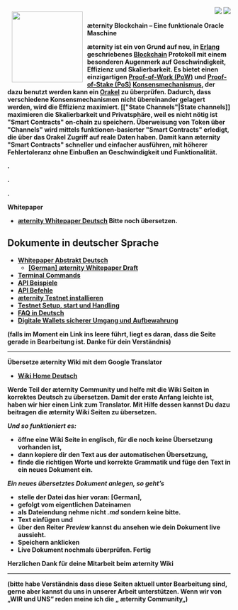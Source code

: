 <a href="http://www.aeternity.com/"><img width="160px" src="https://github.com/aeternity/wiki/blob/master/images/Aeternity-logo.png" align="left" hspace="10" vspace="10"></a>

<p align = right><a target="_blank" href="https://twitter.com/intent/tweet?original_referer=https%3A%2F%2Fabout.twitter.com%2Fresources%2Fbuttons&text=Aeternity:%20scalable%20smart%20contracts%20interfacing%20with%20real%20world%20data&tw_p=tweetbutton&url=http%3A%2F%2Fwww.aeternity.com%2F&via=aetrnty"><img src="https://github.com/aeternity/wiki/blob/master/images/icons/tweet-icon.png"></a>
<a target="_blank" href="https://twitter.com/aetrnty"> <img src="https://github.com/aeternity/wiki/blob/master/images/icons/follow-icon.jpg"></a>
</p>
<b>æternity Blockchain – Eine funktionale Oracle Maschine<p>

æternity ist ein von Grund auf neu, in [Erlang](https://en.wikipedia.org/wiki/Erlang_(programming_language)) geschriebenes [Blockchain](https://en.wikipedia.org/wiki/Blockchain) Protokoll mit einem besonderen Augenmerk auf Geschwindigkeit, Effizienz und Skalierbarkeit.
Es bietet einen einzigartigen [Proof-of-Work (PoW)](https://en.wikipedia.org/wiki/Proof-of-work_system) und [Proof-of-Stake (PoS)](https://en.wikipedia.org/wiki/Proof-of-stake) [Konsensmechanismus](https://www.ibm.com/developerworks/cloud/library/cl-blockchain-basics-intro-bluemix-trs/), der dazu benutzt werden kann ein [Orakel](oracles) zu überprüfen.
Dadurch, dass verschiedene Konsensmechanismen nicht übereinander gelagert werden, wird die Effizienz maximiert. 
[["State Channels"|State channels]] maximieren die Skalierbarkeit und Privatsphäre, weil es nicht nötig ist "Smart Contracts" on-chain zu speichern. 
Überweisung von Token über "Channels" wird mittels funktionen-basierter "Smart Contracts" erledigt, die über das Orakel Zugriff auf reale Daten haben.
Damit kann æternity "Smart Contracts" schneller und einfacher ausführen, mit höherer Fehlertoleranz ohne Einbußen an Geschwindigkeit und Funktionalität.

.

.

.

**Whitepaper**
* [æternity Whitepaper Deutsch](https://github.com/aeternity/wiki/wiki/%5BGerman%5D-White-Paper)
  Bitte noch übersetzen.

## Dokumente in deutscher Sprache

- [Whitepaper Abstrakt Deutsch](Whitepaper_Deutsch)
  - [[German] æternity Whitepaper Draft]([German]-æternity-Whitepaper-Draft)
- [Terminal Commands]([GERMAN]Terminal-interface-commands)
- [API Beispiele]([GERMAN]API-Examples)
- [API Befehle]([GERMAN]API-Commands)
- [æternity Testnet installieren]([German]-install-æternity-Testnet)
- [Testnet Setup, start und Handling]([German]-Testnet-setup-start-and-use)
- [FAQ in Deutsch]([German]-Frequently-Asked-Questions)
- [Digitale Wallets sicherer Umgang und Aufbewahrung]([German]-Digitale-Wallets-sicherer-Umgang-und-Aufbewahrung)

(falls im Moment ein Link ins leere führt, liegt es daran, dass die
Seite gerade in Bearbeitung ist. Danke für dein Verständnis)

***

**Übersetze æternity Wiki mit dem Google Translator**
* [Wiki Home Deutsch](https://translate.google.com/translate?sl=en&tl=de&u=https://github.com/aeternity/wiki/wiki/)

Werde Teil der æternity Community und helfe mit die Wiki Seiten in
korrektes Deutsch zu übersetzen. Damit der erste Anfang leichte ist,
haben wir hier einen Link zum Translator. Mit Hilfe dessen kannst Du
dazu beitragen die æternity Wiki Seiten zu übersetzen.

_Und so funktioniert es:_

* öffne eine Wiki Seite in englisch, für die noch keine Übersetzung
  vorhanden ist,
* dann kopiere dir den Text aus der automatischen Übersetzung,
* finde die richtigen Worte und korrekte Grammatik und füge den Text in
  ein neues Dokument ein.

_Ein neues übersetztes Dokument anlegen, so geht’s_
* stelle der Datei das hier voran: [German],
* gefolgt vom eigentlichen Dateinamen
* als Dateiendung nehme **nicht** _.md_ sondern keine bitte.
* Text einfügen und
* über den Reiter _Preview_ kannst du ansehen wie dein Dokument live
  aussieht.
* Speichern anklicken
* Live Dokument nochmals überprüfen. Fertig

Herzlichen Dank für deine Mitarbeit beim æternity Wiki

***

(bitte habe Verständnis dass diese Seiten aktuell unter Bearbeitung sind,
gerne aber kannst du uns in unserer Arbeit unterstützen. Wenn wir von
„WIR und UNS“ reden meine ich die „ æternity Community„)